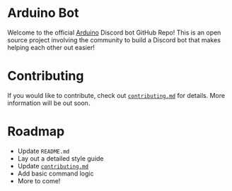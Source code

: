 # Arduino Bot
Welcome to the official [Arduino](https://arduino.cc/) Discord bot GitHub Repo! This is an open source project involving the community to build a Discord bot that makes helping each other out easier!

# Contributing
If you would like to contribute, check out [`contributing.md`](https://github.com/blulightshow/arduino-bot/blob/master/contributing.md) for details. More information will be out soon.

# Roadmap
- Update `README.md`
- Lay out a detailed style guide
- Update [`contributing.md`](https://github.com/blulightshow/arduino-bot/blob/master/contributing.md)
- Add basic command logic
- More to come!
